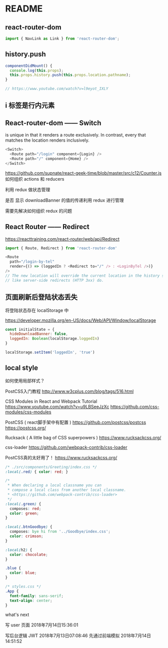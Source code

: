# README

## react-router-dom

```js
import { NavLink as Link } from 'react-router-dom';
```

## history.push

```js
componentDidMount() {
  console.log(this.props);
  this.props.history.push(this.props.location.pathname);
}

// https://www.youtube.com/watch?v=l9eyot_IXLY
```

## i 标签是行内元素

## React-router-dom —— Switch

<Switch> is unique in that it renders a route exclusively. In contrast, every <Route> that matches the location renders inclusively.

```js
<Switch>
  <Route path="/login" component={Login} />
  <Route path="/" component={Home} />
</Switch>
```

<https://github.com/supnate/react-geek-time/blob/master/src/c12/Counter.js>
如何组织 actions 和 reducers

利用 redux 做状态管理

是否 显示 downloadBanner 的值的传递利用 redux 进行管理

需要先解决如何组织 redux 的问题

## React Router —— Redirect

<https://reacttraining.com/react-router/web/api/Redirect>

```js
import { Route, Redirect } from 'react-router-dom'

<Route
  path="/login-by-tel"
  render={() => (loggedIn ? <Redirect to="/" /> : <LoginByTel />)}
/>
// The new location will override the current location in the history stack, （不需要手动 push）
// like server-side redirects (HTTP 3xx) do.
```

## 页面刷新后登陆状态丢失

将登陆状态存在 localStorage 中

<https://developer.mozilla.org/en-US/docs/Web/API/Window/localStorage>

```js
const initialState = {
  hideDownloadBanner: false,
  loggedIn: Boolean(localStorage.loggedIn)
}

localStorage.setItem('loggedIn', 'true')
```

## local style

如何使用局部样式？

PostCSS入门教程
<http://www.w3cplus.com/blog/tags/516.html>

CSS Modules in React and Webpack Tutorial
<https://www.youtube.com/watch?v=u9LBSeeJzXc>
<https://github.com/css-modules/css-modules>

PostCSS ( react脚手架中有配置 )
<https://github.com/postcss/postcss>
<https://postcss.org/>

Rucksack ( A little bag of CSS superpowers )
<https://www.rucksackcss.org/>

css-loader
<https://github.com/webpack-contrib/css-loader>

PostCSS真的太好用了！
<https://www.rucksackcss.org/>

```css
/* ./src/components/Greeting/index.css */
:local(.red) { color: red; }

/*
 * When declaring a local classname you can
 * compose a local class from another local classname.
 * <https://github.com/webpack-contrib/css-loader>
 */
:local(.green) {
  composes: red;
  color: green;
}

:local(.btnGoodbye) {
  composes: bye hi from '../Goodbye/index.css';
  color: crimson;
}

:local(h2) {
  color: chocolate;
}

.blue {
  color: blue;
}

/* styles.css */
.App {
  font-family: sans-serif;
  text-align: center;
}
```

what's next

写 user 页面
2018年7月14日15:36:01

写后台逻辑 JWT
2018年7月13日07:08:46
先通过前端模拟
2018年7月14日14:51:52